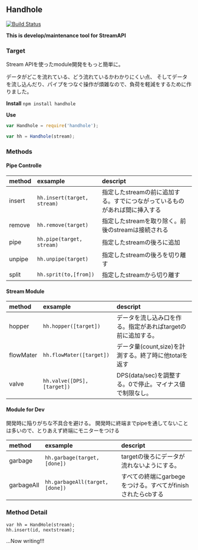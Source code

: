 ## Handhole
[![Build Status](https://secure.travis-ci.org/uzuna/handhole.png?branch=master)](http://travis-ci.org/uzuna/handhole)

__This is develop/maintenance tool for StreamAPI__

### Target

Stream APIを使ったmodule開発をもっと簡単に。

データがどこを流れている、どう流れているかわかりにくい点、
そしてデータを流し込んだり、パイプをつなぐ操作が煩雑なので、負荷を軽減をするために作りました。

__Install__
`npm install handhole`


__Use__

```javascript
var Handhole = require('handhole');

var hh = Handhole(stream);
```

### Methods

#### Pipe Controlle

|method|exsample|descript|
|:---|:---|:---|
|insert|`hh.insert(target, stream)`|指定したstreamの前に追加する。すでにつながっているものがあれば間に挿入する|
|remove|`hh.remove(target)`|指定したstreamを取り除く。前後のstreamは接続される|
|pipe|`hh.pipe(target, stream)`|指定したstreamの後ろに追加|
|unpipe|`hh.unpipe(target)`|指定したstreamの後ろを切り離す|
|split|`hh.sprit(to,[from])`|指定したstreamから切り離す|

#### Stream Module

|method|exsample|descript|
|:---|:---|:---|
|hopper|`hh.hopper([target])`|データを流し込み口を作る。指定があればtargetの前に追加する。|
|flowMater|`hh.flowMater([target])`|データ量(count,size)を計測する。終了時に他totalを返す|
|valve|`hh.valve([DPS],[target])`|DPS(data/sec)を調整する。0で停止。マイナス値で制限なし。|

#### Module for Dev

開発時に陥りがちな不具合を避ける。
開発時に終端までpipeを通してないことは多いので、とりあえず終端にモニターをつける

|method|exsample|descript|
|:---|:---|:---|
|garbage|`hh.garbage(target, [done])`|targetの後ろにデータが流れないようにする。|
|garbageAll|`hh.garbageAll(target, [done])`|すべての終端にgarbegeをつける。すべてがfinishされたらcbする|

### Method Detail

```
var hh = HandHole(stream);
hh.insert(id, nextstream);
```


...Now writing!!!